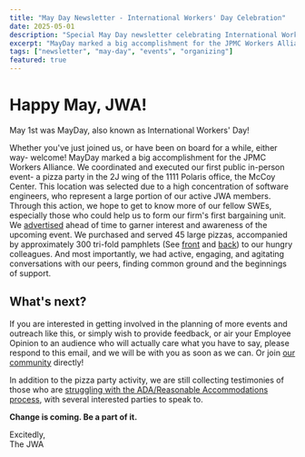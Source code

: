 ```yaml
---
title: "May Day Newsletter - International Workers' Day Celebration"
date: 2025-05-01
description: "Special May Day newsletter celebrating International Workers' Day and our first public in-person event"
excerpt: "MayDay marked a big accomplishment for the JPMC Workers Alliance with our first coordinated public event - a pizza party in the 2J wing of the 1111 Polaris office."
tags: ["newsletter", "may-day", "events", "organizing"]
featured: true
---
```


# Happy May, JWA!

May 1st was MayDay, also known as International Workers' Day!

Whether you've just joined us, or have been on board for a while, either way- welcome! MayDay marked a big accomplishment for the JPMC Workers Alliance.
We coordinated and executed our first public in-person event- a pizza party in the 2J wing of the 1111 Polaris office, the McCoy Center. 
This location was selected due to a high concentration of software engineers, who represent a large portion of our active JWA members. 
Through this action, we hope to get to know more of our fellow SWEs, especially those who could help us to form our firm's first bargaining unit.
We [advertised](https://jpmcworkers.com/img/posters/Pizza%20party.png) ahead of time to garner interest and awareness of the upcoming event.
We purchased and served 45 large pizzas, accompanied by approximately 300 tri-fold pamphlets (See [front](https://jpmcworkers.com/img/posters/Trifold%20side%201.png) and [back](https://jpmcworkers.com/img/posters/Trifold%20side%202.png)) to our hungry colleagues.
And most importantly, we had active, engaging, and agitating conversations with our peers, finding common ground and the beginnings of support.

## What's next?

If you are interested in getting involved in the planning of more events and outreach like this,
or simply wish to provide feedback, or air your Employee Opinion to an audience who will actually care what you have to say,
please respond to this email, and we will be with you as soon as we can. Or join [our community](https://discord.gg/BZA3pxppq9) directly!

In addition to the pizza party activity, we are still collecting testimonies of those who are [struggling with the ADA/Reasonable Accommodations process](https://jpmcworkers.com/img/posters/Reasonable_Accommodations0.5x.png), with several interested parties to speak to.

**Change is coming. Be a part of it.**

Excitedly,  
The JWA
